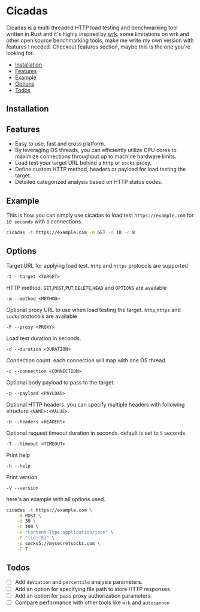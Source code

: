 # Cicadas

Cicadas is a multi threaded HTTP load testing and benchmarking tool written in Rust and it's highly inspired by [wrk](). some limitations on wrk and other open source benchmarking tools, make me write my own version with features I needed. Checkout features section, maybe this is the one you're looking for.

-   [Installation](#installation)
-   [Features](#features)
-   [Example](#example)
-   [Options](#options)
-   [Todos](#todos)

## Installation

## Features

-   Easy to use, fast and cross platform.
-   By leveraging OS threads, you can efficiently utilize CPU cores to maximize connections throughput up to machine hardware limits.
-   Load test your target URL behind a `http` or `socks` proxy.
-   Define custom HTTP method, headers or payload for load testing the target.
-   Detailed categorized analysis based on HTTP status codes.

## Example

This is how you can simply use cicadas to load test `https://example.com` for `10 seconds` with `8` connections.

```bash
cicadas -t https://example.com -m GET -d 10 -c 8
```

## Options

Target URL for applying load test. `http` and `https` protocols are supported

```
-t --target <TARGET>
```

HTTP method. `GET`,`POST`,`PUT`,`DELETE`,`HEAD` and `OPTIONS` are available

```
-m --method <METHOD>
```

Optional proxy URL to use when load testing the target. `http`,`https` and `socks` protocols are available

```
-P --proxy <PROXY>
```

Load test duration in seconds.

```
-d --duration <DURATION>
```

Connection count. each connection will map with one OS thread.

```
-c --connection <CONNECTION>
```

Optional body payload to pass to the target.

```
-p --payload <PAYLOAD>
```

Optional HTTP headers. you can specify multiple headers with following structure `<NAME>:<VALUE>`.

```
-H --headers <HEADERS>
```

Optional request timeout duration in seconds. default is set to `5` seconds.

```
-T --timeout <TIMEOUT>
```

Print help

```
-h --help
```

Print version

```
-V --version
```

here's an example with all options used.

```bash
cicadas -t https://example.com \
	-m POST \
	-d 30 \
	-c 100 \
	-H "Content-Type:application/json" \
	-P "{id: 5}" \
	-p socks5://mysecretsocks.com \
	-T 7
```

## Todos

-   [ ] Add ‍‍‍‍`deviation` and `percentile` analysis parameters.
-   [ ] Add an option for specifying file path to store HTTP responses.
-   [ ] Add an option for pass proxy authorization parameters.
-   [ ] Compare performance with other tools like `wrk` and `autocannon`
